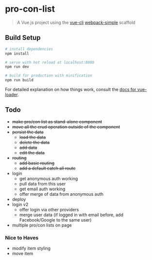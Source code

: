 # pro-con-list

> A Vue.js project using the [vue-cli](https://github.com/vuejs/vue-cli) [webpack-simple](https://github.com/vuejs-templates/webpack-simple) scaffold

## Build Setup

``` bash
# install dependencies
npm install

# serve with hot reload at localhost:8080
npm run dev

# build for production with minification
npm run build
```

For detailed explanation on how things work, consult the [docs for vue-loader](http://vuejs.github.io/vue-loader).

## Todo
- ~~make pro/con list as stand-alone component~~
- ~~move all the crud operation outside of the component~~
- ~~persist the data~~
  - ~~load the data~~
  - ~~delete the data~~
  - ~~add data~~
  - ~~edit the data~~
- ~~routing~~
  - ~~add basic routing~~
  - ~~add a default catch all route~~
- login
  - get anonymous auth working
  - pull data from this user
  - get email auth working
  - offer merge of data from anonymous auth
- deploy
- login v2
  - offer login via other providers
  - merge user data (if logged in with email before, add Facebook/Google to the same user)
- multiple pro/con lists on page

### Nice to Haves
- modify item styling
- move item
